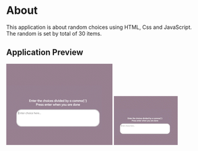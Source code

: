 # About

This application is about random choices using HTML, Css and JavaScript.
The random is set by total of 30 items.
## Application Preview

![gif preview](assets/random-picker.gif)
![gif preview](assets/random-picker-numbers.gif)